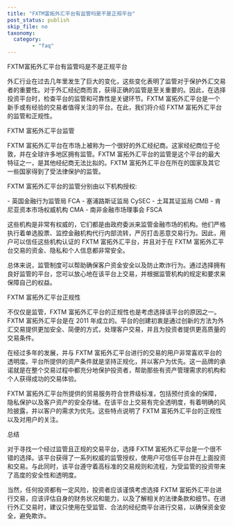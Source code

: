 ```yaml
---
title: "FXTM富拓外汇平台有监管吗是不是正规平台"
post_status: publish
skip_file: no
taxonomy:
  category:
        - "faq"
---
```


FXTM富拓外汇平台有监管吗是不是正规平台

外汇行业在过去几年里发生了巨大的变化，这些变化表明了监管对于保护外汇交易者的重要性。对于外汇经纪商而言，获得正确的监管是至关重要的。因此，在选择投资平台时，检查平台的监管和可靠性是关键环节。FXTM 富拓外汇平台是一个新手或有经验的交易者值得关注的平台。在此，我们将介绍 FXTM 富拓外汇平台的监管和正规性。

FXTM 富拓外汇平台监管

FXTM 富拓外汇平台在市场上被称为一个很好的外汇经纪商。这家经纪商位于伦敦，并在全球许多地区拥有监管。FXTM 富拓外汇平台的监管是这个平台的最大特征之一，是其他经纪商无法比拟的。FXTM 富拓外汇平台在所在的国家及其它一些国家得到了受法律保护的监管。

FXTM 富拓外汇平台的监管分别由以下机构授权:

\- 英国金融行为监管局 FCA - 塞浦路斯证监局 CySEC - 土耳其证监局 CMB - 肯尼亚资本市场权威机构 CMA - 南非金融市场理事会 FSCA

这些机构是非常有权威的，它们都是由政府委派来监管金融市场的机构。他们严格执行着单选股票、监控金融机构代行内部流转，严厉打击恶意交易行为。因此，用户可以信任这些机构认证的 FXTM 富拓外汇平台，并且对于在 FXTM 富拓外汇平台交易的资金、隐私和个人信息都非常安全。

总体来说，监管制度可以帮助确保客户资金安全以及防止欺诈行为。通过选择拥有良好监管的平台，您可以放心地在该平台上交易，并根据监管机构的规定和要求来保障自己的权益。

FXTM 富拓外汇平台正规性

不仅仅是监管，FXTM 富拓外汇平台的正规性也是考虑选择该平台的原因之一。FXTM 富拓外汇平台是在 2011 年成立的。平台的创建初衷是通过创新的方法为外汇交易提供更加安全、简便的方式，处理客户交易，并且为投资者提供更高质量的交易条件。

在经过多年的发展，并与 FXTM 富拓外汇平台进行的交易的用户非常喜欢平台的透明度。平台所提供的资产条件就是坚持正规化，并以客户为优先。这一品牌的承诺就是在整个交易过程中都充分地保护投资者，帮助那些有资产管理需求的机构和个人获得成功的交易体验。

FXTM 富拓外汇平台所提供的贸易服务符合世界级标准，包括预付资金的保障，隐私保护以及客户资产的安全存储。在该平台上交易有完全透明度，有着明确的风险披露，并以客户的需求为优先。这些特点说明了 FXTM 富拓外汇平台的正规性以及对用户的关注。

总结

对于寻找一个经过监管且正规的交易平台，选择 FXTM 富拓外汇平台是一个很不错的选择。该平台获得了一系列权威的监管授权，使用户可信任平台并在上面投资和交易。与此同时，该平台遵守着高标准的交易规则和流程，为受监管的投资带来了高度的安全性和透明度。

当然，任何投资都有一定风险，投资者应该谨慎考虑选择 FXTM 富拓外汇平台进行交易，应该评估自身的财务状况和能力，以及了解相关的法律条款和细节。在进行外汇交易时，建议只使用在受监管、合法的经纪商平台进行交易，以确保资金安全，避免欺诈。
